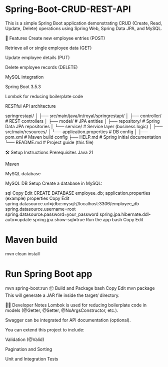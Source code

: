 # Spring-Boot-CRUD-REST-API
This is a simple Spring Boot application demonstrating CRUD (Create, Read, Update, Delete) operations using Spring Web, Spring Data JPA, and MySQL.

🚀 Features
Create new employee entries (POST)

Retrieve all or single employee data (GET)

Update employee details (PUT)

Delete employee records (DELETE)

MySQL integration

Spring Boot 3.5.3

Lombok for reducing boilerplate code

RESTful API architecture

springrestapi/
│
├── src/main/java/in/royal/springrestapi/
│   ├── controller/         # REST controllers
│   ├── model/              # JPA entities
│   ├── repository/         # Spring Data JPA repositories
│   └── service/            # Service layer (business logic)
│
├── src/main/resources/
│   └── application.properties  # DB config
│
├── pom.xml                 # Maven build config
├── HELP.md                 # Spring initial documentation
└── README.md               # Project guide (this file)




🛠️ Setup Instructions
Prerequisites
Java 21

Maven

MySQL database

MySQL DB Setup
Create a database in MySQL:

sql
Copy
Edit
CREATE DATABASE employee_db;
application.properties (example)
properties
Copy
Edit
spring.datasource.url=jdbc:mysql://localhost:3306/employee_db
spring.datasource.username=root
spring.datasource.password=your_password
spring.jpa.hibernate.ddl-auto=update
spring.jpa.show-sql=true
Run the app
bash
Copy
Edit
# Maven build
mvn clean install

# Run Spring Boot app
mvn spring-boot:run
📦 Build and Package
bash
Copy
Edit
mvn package
This will generate a JAR file inside the target/ directory.

🧑‍💻 Developer Notes
Lombok is used for reducing boilerplate code in models (@Getter, @Setter, @NoArgsConstructor, etc.).

Swagger can be integrated for API documentation (optional).

You can extend this project to include:

Validation (@Valid)

Pagination and Sorting

Unit and Integration Tests
